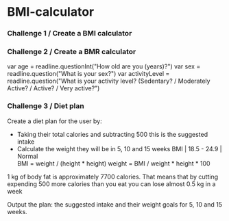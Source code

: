 # BMI-calculator

### Challenge 1 / Create a BMI calculator

### Challenge 2 / Create a BMR calculator

var age = readline.questionInt("How old are you (years)?")
var sex = readline.question("What is your sex?")
var activityLevel = readline.question("What is your activity level? (Sedentary? / Moderately Active? / Active? / Very active?")

### Challenge 3 / Diet plan

Create a diet plan for the user by:
- Taking their total calories and subtracting 500 this is the suggested intake
- Calculate the weight they will be in 5, 10 and 15 weeks
	BMI | 18.5 - 24.9  | Normal  
	BMI = weight / (height * height)
	weight = BMI / weight * height * 100

1 kg of body fat is approximately 7700 calories. 
That means that by cutting expending 500 more calories than you eat you can lose almost 0.5 kg in a week

Output the plan: the suggested intake and their weight goals for 5, 10 and 15 weeks.

